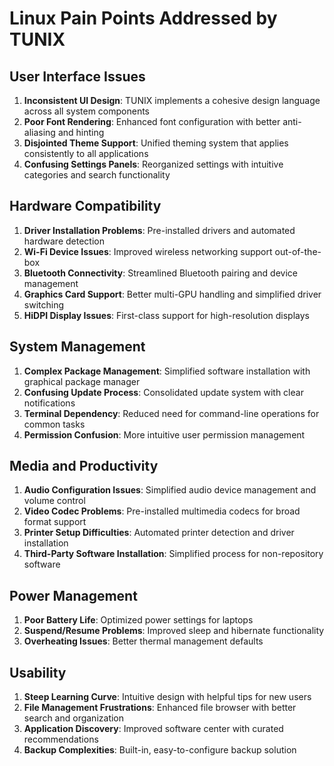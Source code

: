 # Linux Pain Points Addressed by TUNIX

## User Interface Issues
1. **Inconsistent UI Design**: TUNIX implements a cohesive design language across all system components
2. **Poor Font Rendering**: Enhanced font configuration with better anti-aliasing and hinting
3. **Disjointed Theme Support**: Unified theming system that applies consistently to all applications
4. **Confusing Settings Panels**: Reorganized settings with intuitive categories and search functionality

## Hardware Compatibility
1. **Driver Installation Problems**: Pre-installed drivers and automated hardware detection
2. **Wi-Fi Device Issues**: Improved wireless networking support out-of-the-box
3. **Bluetooth Connectivity**: Streamlined Bluetooth pairing and device management
4. **Graphics Card Support**: Better multi-GPU handling and simplified driver switching
5. **HiDPI Display Issues**: First-class support for high-resolution displays

## System Management
1. **Complex Package Management**: Simplified software installation with graphical package manager
2. **Confusing Update Process**: Consolidated update system with clear notifications
3. **Terminal Dependency**: Reduced need for command-line operations for common tasks
4. **Permission Confusion**: More intuitive user permission management

## Media and Productivity
1. **Audio Configuration Issues**: Simplified audio device management and volume control
2. **Video Codec Problems**: Pre-installed multimedia codecs for broad format support
3. **Printer Setup Difficulties**: Automated printer detection and driver installation
4. **Third-Party Software Installation**: Simplified process for non-repository software

## Power Management
1. **Poor Battery Life**: Optimized power settings for laptops
2. **Suspend/Resume Problems**: Improved sleep and hibernate functionality
3. **Overheating Issues**: Better thermal management defaults

## Usability
1. **Steep Learning Curve**: Intuitive design with helpful tips for new users
2. **File Management Frustrations**: Enhanced file browser with better search and organization
3. **Application Discovery**: Improved software center with curated recommendations
4. **Backup Complexities**: Built-in, easy-to-configure backup solution